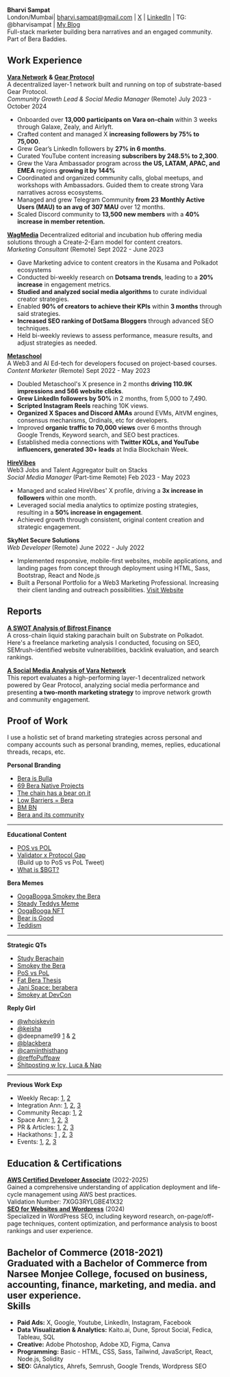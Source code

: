 **Bharvi Sampat**  
London/Mumbai| bharvi.sampat@gmail.com | [X](https://x.com/bharvisampat) | [LinkedIn](https://www.linkedin.com/in/bharvi-sampat/) | TG: @bharvisampat | [My Blog](https://substack.com/@bharvisampat)  
Full-stack marketer building bera narratives and an engaged community. Part of Bera Baddies.

**Work Experience**  
---

[**Vara Network**](https://vara.network) **& [Gear Protocol](https://gear-tech.io/)**   
A decentralized layer-1 network built and running on top of substrate-based Gear Protocol.       
*Community Growth Lead & Social Media Manager* (Remote)                                                                          July 2023 \- October 2024

* Onboarded over **13,000 participants on Vara on-chain** within 3 weeks through Galaxe, Zealy, and Airlyft.  
* Crafted content and managed X  **increasing followers by 75% to 75,000**.  
* Grew Gear’s LinkedIn followers by **27% in 6 months**.  
* Curated YouTube content increasing **subscribers by 248.5% to 2,300**.  
* Grew the Vara Ambassador program across **the US, LATAM, APAC, and EMEA** regions **growing it by 144%**   
* Coordinated and organized community calls, global meetups, and workshops with Ambassadors. Guided them to create strong Vara narratives across ecosystems.   
* Managed and grew Telegram Community **from 23** **Monthly Active Users (MAU) to an avg of 307 MAU** over 12 months.  
* Scaled Discord community to **13,500 new members** with a **40% increase in member retention.**

[**WagMedia**](https://thewagmedia.com/)                                                                                                                                                                     Decentralized editorial and incubation hub offering media solutions through a Create-2-Earn model for content creators.                                                                                                                                                                                           
*Marketing Consultant* (Remote)                                                                                                                                          Sept 2022 \- June 2023

* Gave Marketing advice to content creators in the Kusama and Polkadot ecosystems  
* Conducted bi-weekly research on **Dotsama trends**, leading to a **20% increase** in engagement metrics.  
* **Studied and analyzed social media algorithms** to curate individual creator strategies.  
* Enabled **90% of creators to achieve their KPIs** within **3 months** through said strategies.  
* **Increased SEO ranking of DotSama Bloggers** through advanced SEO techniques.  
* Held bi-weekly reviews to assess performance, measure results, and adjust strategies as needed.


[**Metaschool**](https://metaschool.so/)                                                                                                                                                                     
A Web3 and AI Ed-tech for developers focused on project-based courses.                                                                                                                                                                                           
*Content Marketer*  (Remote)                                                                                                                                                Sept 2022 \- May 2023

* Doubled Metaschool's X presence in 2 months **driving 110.9K impressions and 566 website clicks**.  
* **Grew LinkedIn followers by 50%** in 2 months, from 5,000 to 7,490.  
* **Scripted Instagram Reels** reaching 10K views.  
* **Organized X Spaces and Discord AMAs** around EVMs, AltVM engines, consensus mechanisms, Ordinals, etc for developers.  
* Improved **organic traffic to 70,000 views** over 6 months through Google Trends, Keyword search, and SEO best practices.  
* Established media connections with **Twitter KOLs, and YouTube influencers, generated 30+ leads** at India Blockchain Week.

[**HireVibes**](https://www.hirevibes.com/)                                                                                                                                                        
Web3 Jobs and Talent Aggregator built on Stacks                                                                                                      
*Social Media Manager* (Part-time Remote)                                                                                                                         Feb 2023 \- May 2023

* Managed and scaled HireVibes' X profile, driving a **3x increase in followers** within one month.  
* Leveraged social media analytics to optimize posting strategies, resulting in a **50% increase in engagement**.  
* Achieved growth through consistent, original content creation and strategic engagement.

**SkyNet Secure Solutions**                                                                                                                                                    
*Web Developer* (Remote)                                                                                                                                                       June 2022 \- July 2022

* Implemented responsive, mobile-first websites, mobile applications, and landing pages from concept through deployment using HTML, Sass, Bootstrap, React and Node.js  
* Built a Personal Portfolio for a Web3 Marketing Professional. Increasing their client landing and outreach possibilities. [Visit Website](https://pankajdalmia.netlify.app/)   
                                                                                                                                                                       

**Reports**  
---

**[A SWOT Analysis of Bifrost Finance](https://github.com/Bharvi-Sampat/A-SWOT-Analysis/blob/main/Report%20-%20A%20SWOT%20Analysis%20of%20Bifrost%20Finance.pdf)**  
A cross-chain liquid staking parachain built on Substrate on Polkadot. Here's a freelance marketing analysis I conducted, focusing on SEO, SEMrush-identified website vulnerabilities, backlink evaluation, and search rankings.

[**A Social Media Analysis of Vara Network**](https://github.com/Bharvi-Sampat/A-SWOT-Analysis/blob/main/A%20Social%20Media%20Analysis%20of%20VARA%20Network.pdf)  
This report evaluates a high-performing layer-1 decentralized network powered by Gear Protocol, analyzing social media performance and presenting **a two-month marketing strategy** to improve network growth and community engagement.

**Proof of Work**  
---

I use a holistic set of brand marketing strategies across personal and company accounts such as personal branding, memes, replies, educational threads, recaps, etc.

**Personal Branding**

* [Bera is Bulla](https://x.com/bharvisampat/status/1856323735369724020)  
* [69 Bera Native Projects](https://x.com/bharvisampat/status/1857805357135040828)  
* [The chain has a bear on it](https://x.com/bharvisampat/status/1858058069021790383)  
* [Low Barriers \= Bera](https://x.com/bharvisampat/status/1849703616325579095)  
* [BM BN](https://x.com/bharvisampat/status/1853452644364243115)  
* [Bera and its community](https://x.com/bharvisampat/status/1858545883790352735)


---

**Educational Content**

* [POS vs POL](https://x.com/bharvisampat/status/1858427425765707921)  
* [Validator x Protocol Gap](https://x.com/bharvisampat/status/1853419785511723039)  
  (Build up to PoS vs PoL Tweet)  
* [What is $BGT?](https://x.com/bharvisampat/status/1858098228602028480)

**Bera Memes**

* [OogaBooga Smokey the Bera](https://x.com/bharvisampat/status/1859499489872015748)  
* [Steady Teddys Meme](https://x.com/bharvisampat/status/1846518282712424806)  
* [OogaBooga NFT](https://x.com/bharvisampat/status/1856267758377546177)  
* [Bear is Good](https://x.com/bharvisampat/status/1858856204237410353)  
* [Teddism](https://x.com/bharvisampat/status/1858905907528430041)

---

**Strategic QTs**

* [Study Berachain](https://x.com/bharvisampat/status/1856518890022391932)  
* [Smokey the Bera](https://x.com/bharvisampat/status/1855192705942352339)  
* [PoS vs PoL](https://x.com/bharvisampat/status/1858532132282396733)  
* [Fat Bera Thesis](https://x.com/bharvisampat/status/1858550163083543002)  
* [Jani Space:  berabera](https://x.com/bharvisampat/status/1854023342694756572)  
* [Smokey at DevCon](https://x.com/bharvisampat/status/1855874598543470784)

**Reply Girl**

* [@whoiskevin](https://x.com/bharvisampat/status/1858195395354190088)   
* [@keisha](https://x.com/bharvisampat/status/1855863452876542079)  
* @deepname99 [1](https://x.com/bharvisampat/status/1857799801368150207) & [2](https://x.com/bharvisampat/status/1857773432814899599)  
* [@blackbera](https://x.com/bharvisampat/status/1858556352529830363)  
* [@camiinthisthang](https://x.com/bharvisampat/status/1856942893203923142)  
* [@reffoPuffpaw](https://x.com/bharvisampat/status/1858546239475720636)  
* [Shitposting w Icy, Luca & Nap](https://x.com/bharvisampat/status/1859867179006689791)

---

**Previous Work Exp**

* Weekly Recap: [1](https://x.com/VaraNetwork/status/1790419328275554690), [2](https://x.com/VaraNetwork/status/1796149623247270068)  
* Integration Ann: [1](https://x.com/VaraNetwork/status/1788195680722493770), [2](https://x.com/VaraNetwork/status/1793250529289883758), [3](https://x.com/VaraNetwork/status/1811135809401266262)  
* Community Recap: [1](https://x.com/VaraNetwork/status/1784945447641182671), [2](https://x.com/VaraNetwork/status/1782465421477613781)  
* Space Ann: [1](https://x.com/VaraNetwork/status/1768955716369334403), [2](https://x.com/VaraNetwork/status/1785690655358066800), [3](https://x.com/VaraNetwork/status/1794727693805891917)  
* PR & Articles:  [1](https://x.com/VaraNetwork/status/1823373963084636228), [2](https://x.com/VaraNetwork/status/1780978924312228151), [3](https://x.com/VaraNetwork/status/1771877974272348534)  
* Hackathons: [1](https://x.com/VaraNetwork/status/1773726605203939611) , [2](https://x.com/VaraNetwork/status/1776218396721295837), [3](https://x.com/VaraNetwork/status/1814397320966090892)  
* Events: [1](https://x.com/VaraNetwork/status/1822981797699010689), [2](https://x.com/VaraNetwork/status/1779894868484989162), [3](https://x.com/VaraNetwork/status/1755565795214823492)

**Education & Certifications**  
---

**[AWS Certified Developer Associate](https://aws.amazon.com/verification)** (2022-2025)  
Gained a comprehensive understanding of application deployment and life-cycle management using AWS best practices.  
Validation Number: 7XGG3RYLGBE41X32  
[**SEO for Websites and Wordpress**](https://www.udemy.com/certificate/UC-64d03fea-94c3-444a-b6a2-61fdea827ec9/) (2024)  
Specialized in WordPress SEO, including keyword research, on-page/off-page techniques, content optimization, and performance analysis to boost rankings and user experience.

**Bachelor of Commerce** (2018-2021)  
Graduated with a Bachelor of Commerce from Narsee Monjee College, focused on business, accounting, finance, marketing, and media. and user experience.  
**Skills**  
---

- **Paid Ads:** X, Google, Youtube, LinkedIn, Instagram, Facebook  
- **Data Visualization & Analytics:** Kaito.ai, Dune, Sprout Social, Fedica, Tableau, SQL  
- **Creative:** Adobe Photoshop, Adobe XD, Figma, Canva  
- **Programming:**  Basic \- HTML, CSS, Sass, Tailwind, JavaScript, React, Node.js, Solidity  
- **SEO:** GAnalytics, Ahrefs, Semrush, Google Trends, Wordpress SEO